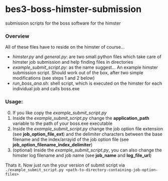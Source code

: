 # bes3-boss-himster-submission
submission scripts for the boss software for the himster

### Overview
All of these files have to reside on the himster of course...
- *himster.py* and *general.py*: are two small python files which take care of himster job submission and help finding files in directories
- *example_submit_script.py*: as the name suggest... An example himster submission script. Should work out of the box, after two simple modifications (see steps 1 and 2 below)
- *run_boss_ana.sh*: shell script, which is executed on the himster for each individual job and calls boss.exe

### Usage:
0. If you like copy the *example_submit_script.py*
1. Inside the *example_submit_script.py* change the **application_path** variable to the path of your boss.exe executable
2. Inside the *example_submit_script.py* change the job option file extension (see **job_option_file_ext**) and the delimiter characters between the base filename and the index/arrayid of the job option file (see **job_option_filename_index_delimiter**)
3. (optional) Inside the *example_submit_script.py*, you can also change the himster log filename and job name (see **job_name** and **log_file_url**)

Thats it. Now just run the your version of submit script via 
`./example_submit_script.py <path-to-directory-containing-job-option-files>`

